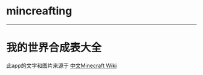# mincreafting
***
我的世界合成表大全
============
此app的文字和图片来源于 
[中文Minecraft Wiki](http://minecraft-zh.gamepedia.com/Minecraft_Wiki)<br />  

